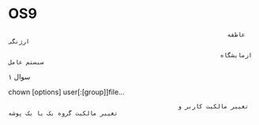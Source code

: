# OS9

                                                                  عاطفه ارژنگی
                                                                  
                                                                ازمایشگاه سیستم عامل
                                                                
 
 سوال ۱
 
 chown [options] user[:[group]]file...
 
                                                    تغییر مالکیت کاربر و تغییر مالکیت گروه یک یا یک پوشه  
                                        
                                        

